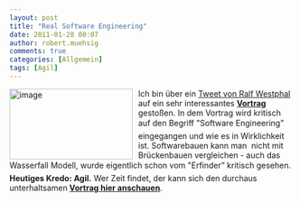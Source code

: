 ```yaml
---
layout: post
title: "Real Software Engineering"
date: 2011-01-28 00:07
author: robert.muehsig
comments: true
categories: [Allgemein]
tags: [Agil]
---
```

<p><a href="{{BASE_PATH}}/assets/wp-images/image1176.png"><img style="border-bottom: 0px; border-left: 0px; margin: 0px 10px 0px 0px; display: inline; border-top: 0px; border-right: 0px" title="image" border="0" alt="image" align="left" src="{{BASE_PATH}}/assets/wp-images/image_thumb358.png" width="218" height="125" /></a> </p>  <p>Ich bin über ein <a href="http://twitter.com/ralfw/status/28208318782636032">Tweet von Ralf Westphal</a> auf ein sehr interessantes <strong><a href="http://confreaks.net/videos/282-lsrc2010-real-software-engineering">Vortrag</a></strong> gestoßen. In dem Vortrag wird kritisch auf den Begriff "Software Engineering” eingegangen und wie es in Wirklichkeit ist. Softwarebauen kann man&#160; nicht mit Brückenbauen vergleichen - auch das Wasserfall Modell, wurde eigentlich schon vom "Erfinder” kritisch gesehen. <strong>Heutiges Kredo: Agil.</strong> Wer Zeit findet, der kann sich den durchaus unterhaltsamen<strong> <a href="http://confreaks.net/videos/282-lsrc2010-real-software-engineering">Vortrag hier anschauen</a></strong>.</p>
